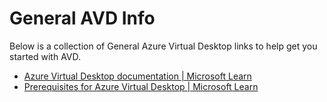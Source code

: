 # General AVD Info
Below is a collection of General Azure Virtual Desktop links to help get you started with AVD.

- [Azure Virtual Desktop documentation | Microsoft Learn](https://learn.microsoft.com/en-us/azure/virtual-desktop/)
- [Prerequisites for Azure Virtual Desktop | Microsoft Learn](https://learn.microsoft.com/en-us/azure/virtual-desktop/prerequisites?tabs=portal)
